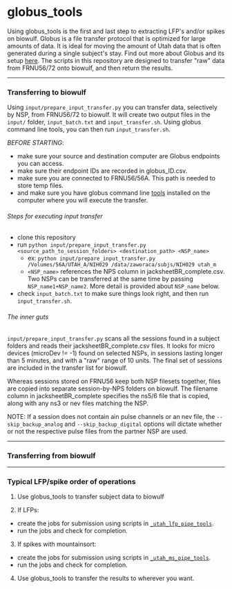 # globus_tools

Using globus_tools is the first and last step to extracting LFP's and/or spikes on biowulf. Globus is a file transfer protocol that is optimized for large amounts of data. It is ideal for moving the amount of Utah data that is often generated during a single subject's stay. Find out more about Globus and its setup [here](https://hpc.nih.gov/storage/globus.html). The scripts in this repository are designed to transfer "raw" data from FRNU56/72 onto biowulf, and then return the results.   

-----

### Transferring to biowulf

Using `input/prepare_input_transfer.py` you can transfer data, selectively by NSP, from FRNU56/72 to biowulf. It will create two output files in the `input/` folder, `input_batch.txt` and `input_transfer.sh`. Using globus command line tools, you can then run `input_transfer.sh`.

_BEFORE STARTING_:
  * make sure your source and destination computer are Globus endpoints you can access.
  * make sure their endpoint IDs are recorded in globus_ID.csv.
  * make sure you are connected to FRNU56/56A. This path is needed to store temp files.
  * and make sure you have globus command line [tools](https://docs.globus.org/cli/) installed on the computer where you will execute the transfer.

###### Steps for executing input transfer

  * clone this repository
  * run `python input/prepare_input_transfer.py <source_path_to_session_folders> <destination_path> <NSP_name>`
    * ex: `python input/prepare_input_transfer.py /Volumes/56A/UTAH_A/NIH029 /data/zaworaca/subjs/NIH029 utah_m`
	* `<NSP_name>` references the NPS column in jacksheetBR_complete.csv. Two NSPs can be transferred at the same time by passing `NSP_name1+NSP_name2`. More detail is provided about `NSP_name` below.
  * check `input_batch.txt` to make sure things look right, and then run `input_transfer.sh`.

###### The inner guts
`input/prepare_input_transfer.py` scans all the sessions found in a subject folders and reads their jacksheetBR_complete.csv files. It looks for micro devices (microDev != -1) found on selected NSPs, in sessions lasting longer than 5 minutes, and with a "raw" range of 10 units. The final set of sessions are included in the transfer list for biowulf.

Whereas sessions stored on FRNU56 keep both NSP filesets together, files are copied into separate session-by-NPS folders on biowulf. The filename column in jacksheetBR_complete specifies the ns5/6 file that is copied, along with any ns3 or nev files matching the NSP.

NOTE: If a session does not contain ain pulse channels or an nev file, the `--skip_backup_analog` and `--skip_backup_digital` options will dictate whether or not the respective pulse files from the partner NSP are used.

-----
### Transferring from biowulf



-----

### Typical LFP/spike order of operations

1. Use globus_tools to transfer subject data to biowulf

2. If LFPs:

  * create the jobs for submission using scripts in [`_utah_lfp_pipe_tools`](https://github.com/czawora/_utah_lfp_pipe_tools).
  * run the jobs and check for completion.


3. If spikes with mountainsort:

  * create the jobs for submission using scripts in [`_utah_ms_pipe_tools`](https://github.com/czawora/_utah_ms_pipe_tools).
  * run the jobs and check for completion.


4. Use globus_tools to transfer the results to wherever you want.
